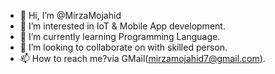 - 👋 Hi, I’m @MirzaMojahid
- 👀 I’m interested in IoT & Mobile App development.
- 🌱 I’m currently learning  Programming Language.
- 💞️ I’m looking to collaborate on with skilled person.
- 📫 How to reach me?via GMail(mirzamojahid7@gmail.com).
<!---
MirzaMojahid/MirzaMojahid is a ✨ special ✨ repository because its `README.md` (this file) appears on your GitHub profile.
You can click the Preview link to take a look at your changes.
--->
